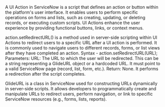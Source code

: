 A UI Action in ServiceNow is a script that defines an action or button within the platform's user interface. 
It enables users to perform specific operations on forms and lists, such as creating, updating, or deleting records, or executing custom scripts. 
UI Actions enhance the user experience by providing functional buttons, links, or context menus.

action.setRedirectURL() is a method used in server-side scripting within UI Actions to redirect users to a specific URL after a UI action is performed. 
It is commonly used to navigate users to different records, forms, or list views after they have completed an action.
Syntax -  action.setRedirectURL(URL);
Parameters:
URL: The URL to which the user will be redirected. This can be a string representing a GlideURL object or a hardcoded URL. It must point to a valid ServiceNow page (record, list, form, etc.).
Return:
None. It performs a redirection after the script completes.

GlideURL is a class in ServiceNow used for constructing URLs dynamically in server-side scripts. It allows developers to programmatically create and manipulate URLs to redirect users, perform navigation, or link to specific ServiceNow resources (e.g., forms, lists, reports).

